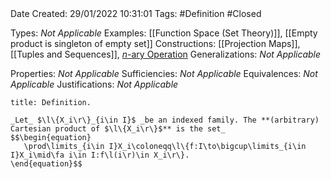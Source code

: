 <br />
<br />

Date Created: 29/01/2022 10:31:01
Tags: #Definition #Closed 

Types: _Not Applicable_
Examples: [[Function Space (Set Theory)]], [[Empty product is singleton of empty set]]
Constructions: [[Projection Maps]], [[Tuples and Sequences]], [$n$-ary Operation](n-ary%20Operation.md)
Generalizations: _Not Applicable_

Properties: _Not Applicable_
Sufficiencies: _Not Applicable_
Equivalences: _Not Applicable_
Justifications: _Not Applicable_

``` ad-Definition
title: Definition.

_Let_ $\l\{X_i\r\}_{i\in I}$ _be an indexed family. The **(arbitrary) Cartesian product of $\l\{X_i\r\}$** is the set_
$$\begin{equation}
   \prod\limits_{i\in I}X_i\coloneqq\l\{f:I\to\bigcup\limits_{i\in I}X_i\mid\fa i\in I:f\l(i\r)\in X_i\r\}.
\end{equation}$$

```
